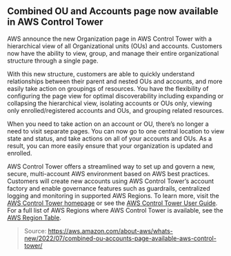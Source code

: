 ## Combined OU and Accounts page now available in AWS Control Tower

AWS announce the new Organization page in AWS Control Tower with a hierarchical view of all Organizational units (OUs) and accounts. Customers now have the ability to view, group, and manage their entire organizational structure through a single page.

With this new structure, customers are able to quickly understand relationships between their parent and nested OUs and accounts, and more easily take action on groupings of resources. You have the flexibility of configuring the page view for optimal discoverability including expanding or collapsing the hierarchical view, isolating accounts or OUs only, viewing only enrolled/registered accounts and OUs, and grouping related resources.

When you need to take action on an account or OU, there’s no longer a need to visit separate pages. You can now go to one central location to view state and status, and take actions on all of your accounts and OUs. As a result, you can more easily ensure that your organization is updated and enrolled.

AWS Control Tower offers a streamlined way to set up and govern a new, secure, multi-account AWS environment based on AWS best practices. Customers will create new accounts using AWS Control Tower’s account factory and enable governance features such as guardrails, centralized logging and monitoring in supported AWS Regions. To learn more, visit the [AWS Control Tower homepage](https://aws.amazon.com/controltower/) or see the [AWS Control Tower User Guide](https://docs.aws.amazon.com/controltower/latest/userguide/what-is-control-tower.html). For a full list of AWS Regions where AWS Control Tower is available, see the [AWS Region Table](https://aws.amazon.com/about-aws/global-infrastructure/regional-product-services/).

> Source: https://aws.amazon.com/about-aws/whats-new/2022/07/combined-ou-accounts-page-available-aws-control-tower/